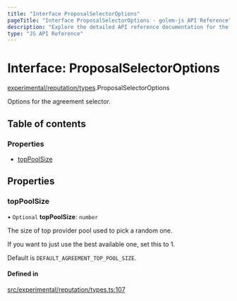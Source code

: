 ```yaml
---
title: "Interface ProposalSelectorOptions"
pageTitle: "Interface ProposalSelectorOptions - golem-js API Reference"
description: "Explore the detailed API reference documentation for the Interface ProposalSelectorOptions within the golem-js SDK for the Golem Network."
type: "JS API Reference"
---
```

# Interface: ProposalSelectorOptions

[experimental/reputation/types](../modules/experimental_reputation_types).ProposalSelectorOptions

Options for the agreement selector.

## Table of contents

### Properties

- [topPoolSize](experimental_reputation_types.ProposalSelectorOptions#toppoolsize)

## Properties

### topPoolSize

• `Optional` **topPoolSize**: `number`

The size of top provider pool used to pick a random one.

If you want to just use the best available one, set this to 1.

Default is `DEFAULT_AGREEMENT_TOP_POOL_SIZE`.

#### Defined in

[src/experimental/reputation/types.ts:107](https://github.com/golemfactory/golem-js/blob/ed1cf1df/src/experimental/reputation/types.ts#L107)
